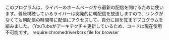 このプログラムは、ライバーのホームページから最新の配信を開けるために使います。普段視聴しているライバーは突発的に朝配信を放送しますので、リンクがなくても朝配信の時間帯に配信にアクセスして、自分に目を覚ますプログラムを組みました。（YouTubeがアーキテクチャ更新しているため、コードは現在使用不可能です。
require:chromedriver&crx file for browser

